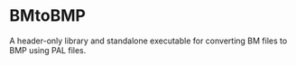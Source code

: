 # BMtoBMP
A header-only library and standalone executable for converting BM files to BMP using PAL files.

